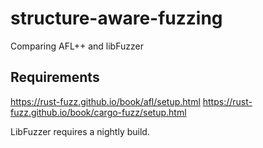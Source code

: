 # structure-aware-fuzzing
Comparing AFL++ and libFuzzer

## Requirements
https://rust-fuzz.github.io/book/afl/setup.html
https://rust-fuzz.github.io/book/cargo-fuzz/setup.html

LibFuzzer requires a nightly build.
